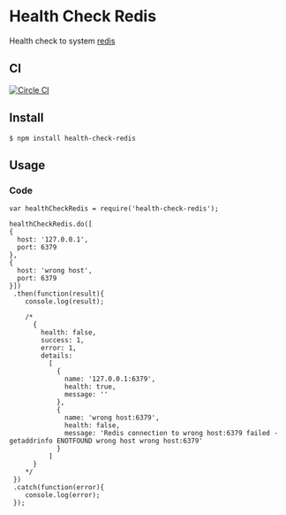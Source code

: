 # Health Check Redis

Health check to system [redis](http://redis.io/)

## CI
[![Circle CI](https://circleci.com/gh/LucasRodrigues/health-check-redis.svg?style=svg)](https://circleci.com/gh/LucasRodrigues/health-check-redis)

## Install

```
$ npm install health-check-redis
```

## Usage

### Code
```
var healthCheckRedis = require('health-check-redis');

healthCheckRedis.do([
{
  host: '127.0.0.1',
  port: 6379
},
{
  host: 'wrong host',
  port: 6379
}])
 .then(function(result){
    console.log(result); 
    
    /* 
      { 
        health: false,
        success: 1,
        error: 1,
        details: 
          [ 
            { 
              name: '127.0.0.1:6379', 
              health: true, 
              message: '' 
            },
            { 
              name: 'wrong host:6379',
              health: false,
              message: 'Redis connection to wrong host:6379 failed - getaddrinfo ENOTFOUND wrong host wrong host:6379' 
            } 
          ] 
      }
    */
 })
 .catch(function(error){
    console.log(error); 
 });
```
